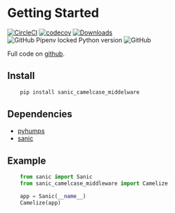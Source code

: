 # Getting Started

[![CircleCI](https://circleci.com/gh/nf1s/sanic-camelcase-middleware.svg?style=shield)](https://circleci.com/gh/nf1s/sanic-camelcase-middleware) [![codecov](https://codecov.io/gh/nf1s/sanic-camelcase-middleware/branch/master/graph/badge.svg)](https://codecov.io/gh/nf1s/sanic-camelcase-middleware) [![Downloads](https://pepy.tech/badge/sanic-camelcase-middleware)](https://pepy.tech/project/sanic-camelcase-middleware) ![GitHub Pipenv locked Python version](https://img.shields.io/github/pipenv/locked/python-version/nf1s/sanic-camelcase-middleware) ![GitHub](https://img.shields.io/github/license/nf1s/sanic-camelcase-middleware)

Full code on [github](https://github.com/nf1s/sanic-camelcase-middleware).

## Install

```bash
    pip install sanic_camelcase_middelware
```

## Dependencies

- [pyhumps](https://pypi.org/project/pyhumps/)
- [sanic](https://pypi.org/project/sanic/)

## Example

```python
    from sanic import Sanic
    from sanic_camelcase_middleware import Camelize

    app = Sanic(__name__)
    Camelize(app)
```
